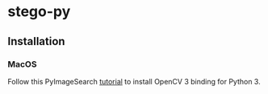 # stego-py

## Installation

### MacOS
Follow this PyImageSearch [tutorial](https://www.pyimagesearch.com/2016/11/28/macos-install-opencv-3-and-python-2-7/) to install OpenCV 3 binding for Python 3.

